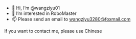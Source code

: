 - 👋 Hi, I’m @wangziyu01
- 👀 I’m interested in RoboMaster
- 📫 Please send an email to wangziyu3280@foxmail.com

If you want to contact me, please use Chinese

<!---
wangziyu01/wangziyu01 is a ✨ special ✨ repository because its `README.md` (this file) appears on your GitHub profile.
You can click the Preview link to take a look at your changes.
--->
